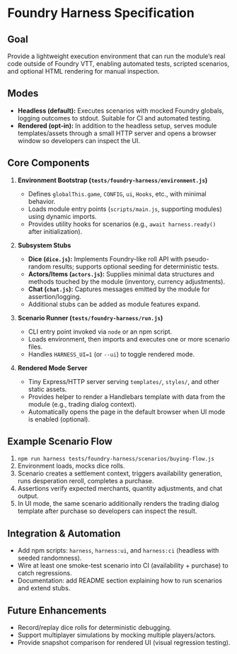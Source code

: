 # Foundry Harness Specification

## Goal
Provide a lightweight execution environment that can run the module’s real code outside of Foundry VTT, enabling automated tests, scripted scenarios, and optional HTML rendering for manual inspection.

## Modes
- **Headless (default):** Executes scenarios with mocked Foundry globals, logging outcomes to stdout. Suitable for CI and automated testing.
- **Rendered (opt-in):** In addition to the headless setup, serves module templates/assets through a small HTTP server and opens a browser window so developers can inspect the UI.

## Core Components
1. **Environment Bootstrap (`tests/foundry-harness/environment.js`)**
   - Defines `globalThis.game`, `CONFIG`, `ui`, `Hooks`, etc., with minimal behavior.
   - Loads module entry points (`scripts/main.js`, supporting modules) using dynamic imports.
   - Provides utility hooks for scenarios (e.g., `await harness.ready()` after initialization).

2. **Subsystem Stubs**
   - **Dice (`dice.js`):** Implements Foundry-like roll API with pseudo-random results; supports optional seeding for deterministic tests.
   - **Actors/Items (`actors.js`):** Supplies minimal data structures and methods touched by the module (inventory, currency adjustments).
   - **Chat (`chat.js`):** Captures messages emitted by the module for assertion/logging.
   - Additional stubs can be added as module features expand.

3. **Scenario Runner (`tests/foundry-harness/run.js`)**
   - CLI entry point invoked via `node` or an npm script.
   - Loads environment, then imports and executes one or more scenario files.
   - Handles `HARNESS_UI=1` (or `--ui`) to toggle rendered mode.

4. **Rendered Mode Server**
   - Tiny Express/HTTP server serving `templates/`, `styles/`, and other static assets.
   - Provides helper to render a Handlebars template with data from the module (e.g., trading dialog context).
   - Automatically opens the page in the default browser when UI mode is enabled (optional).

## Example Scenario Flow
1. `npm run harness tests/foundry-harness/scenarios/buying-flow.js`
2. Environment loads, mocks dice rolls.
3. Scenario creates a settlement context, triggers availability generation, runs desperation reroll, completes a purchase.
4. Assertions verify expected merchants, quantity adjustments, and chat output.
5. In UI mode, the same scenario additionally renders the trading dialog template after purchase so developers can inspect the result.

## Integration & Automation
- Add npm scripts: `harness`, `harness:ui`, and `harness:ci` (headless with seeded randomness).
- Wire at least one smoke-test scenario into CI (availability + purchase) to catch regressions.
- Documentation: add README section explaining how to run scenarios and extend stubs.

## Future Enhancements
- Record/replay dice rolls for deterministic debugging.
- Support multiplayer simulations by mocking multiple players/actors.
- Provide snapshot comparison for rendered UI (visual regression testing).
